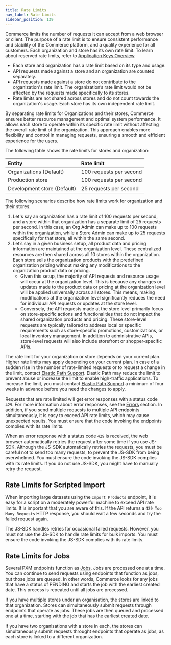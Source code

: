 ```yaml
---
title: Rate Limits
nav_label: Rate Limits
sidebar_position: 139
---
```


Commerce limits the number of requests it can accept from a web browser or client. The purpose of a rate limit is to ensure consistent performance and stability of the Commerce platform, and a quality experience for all customers. Each organization and store has its own rate limit. To learn about reserved rate limits, refer to [Application  Keys Overview](/docs/authentication/application-keys/application-keys-overview).

- Each store and organization has a rate limit based on its type and usage.
- API requests made against a store and an organization are counted separately. 
- API requests made against a store do not contribute to the organization's rate limit. The organization’s rate limit would not be affected by the requests made specifically to its stores.
- Rate limits are not shared across stores and do not count towards the organization's usage. Each store has its own independent rate limit.

By separating rate limits for Organizations and their stores, Commerce ensures better resource management and optimal system performance. It allows each store to operate within its specific rate limit without affecting the overall rate limit of the organization. This approach enables more flexibility and control in managing requests, ensuring a smooth and efficient experience for the users. 

The following table shows the rate limits for stores and organization:

| Entity | Rate limit |
| :--- | :--- |
| Organizations (Default) | 100 requests per second |
| Production store | 100 requests per second |
| Development store (Default) | 25 requests per second |

The following scenarios describe how rate limits work for organization and their stores:

1. Let's say an organization has a rate limit of 100 requests per second, and a store within that organization has a separate limit of 25 requests per second. In this case, an Org Admin can make up to 100 requests within the organization, while a Store Admin can make up to 25 requests specifically for that store, all within the same second.
2. Let’s say in a given business setup, all product data and pricing information are maintained at the organization level. These centralized resources are then shared across all 10 stores within the organization. Each store sells the organization products with the predefined organization pricing without making any modifications to the organization product data or pricing. 
    - Given this setup, the majority of API requests and resource usage will occur at the organization level. This is because any changes or updates made to the product data or pricing at the organization level will be applied universally across all stores. This means, making modifications at the organization level significantly reduces the need for individual API requests or updates at the store level.
    - Conversely, the API requests made at the store level primarily focus on store-specific actions and functionalities that do not impact the shared organization products and pricing. These store-level requests are typically tailored to address local or specific requirements such as store-specific promotions, customizations, or local inventory management. In addition to administrative APIs, store-level requests will also include storefront or shopper-specific APIs.

The rate limit for your organization or store depends on your current plan. Higher rate limits may apply depending on your current plan. In case of a sudden rise in the number of rate-limited requests or to request a change in the limit, contact [Elastic Path Support](https://support.elasticpath.com/hc/en-us). Elastic Path may reduce the limit to prevent abuse or increase the limit to enable high-traffic applications. To increase the limit, you must contact [Elastic Path Support](https://support.elasticpath.com/hc/en-us) a minimum of four weeks in advance before you need the changes to apply.

Requests that are rate limited will get error responses with a status code `429`. For more information about error responses, see the [Errors](/guides/Getting-Started/api-overview/errors) section. In addition, if you send multiple requests to multiple API endpoints simultaneously, it is easy to exceed API rate limits, which may cause unexpected results. You must ensure that the code invoking the endpoints complies with its rate limits. 

When an error response with a status code `429` is received, the web browser automatically retries the request after some time if you use JS-SDK. Although the JS-SDK automatically retries the requests, you must be careful not to send too many requests, to prevent the JS-SDK from being overwhelmed. You must ensure the code invoking the JS-SDK complies with its rate limits. If you do not use JS-SDK, you might have to manually retry the request.

## Rate Limits for Scripted Import

When importing large datasets using the `Import Products` endpoint, it is easy for a script on a moderately powerful machine to exceed API rate limits. It is important that you are aware of this. If the API returns a `429 Too Many Requests` HTTP response, you should wait a few seconds and try the failed request again.

The JS-SDK handles retries for occasional failed requests. However, you must not use the JS-SDK to handle rate limits for bulk imports. You must ensure the code invoking the JS-SDK complies with its rate limits.

## Rate Limits for Jobs

Several PXM endpoints function as [Jobs](/docs/pxm/jobs-api/overview). Jobs are processed one at a time. You can continue to send requests using endpoints that function as jobs, but those jobs are queued. In other words, Commerce looks for any jobs that have a status of PENDING and starts the job with the earliest created date. This process is repeated until all jobs are processed.

If you have multiple stores under an organisation, the stores are linked to that organization. Stores can simultaneously submit requests through endpoints that operate as jobs. These jobs are then queued and processed one at a time, starting with the job that has the earliest created date. 

If you have two organisations with a store in each, the stores can simultaneously submit requests throught endpoints that operate as jobs, as each store is linked to a different organization. 

